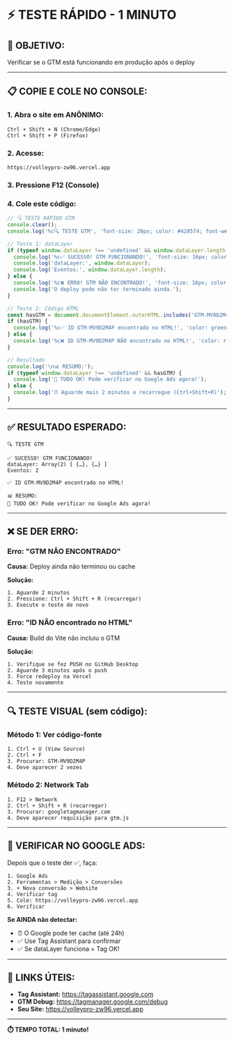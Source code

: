 # ⚡ TESTE RÁPIDO - 1 MINUTO

## 🎯 **OBJETIVO:**
Verificar se o GTM está funcionando em produção após o deploy

---

## 📋 **COPIE E COLE NO CONSOLE:**

### **1. Abra o site em ANÔNIMO:**
```
Ctrl + Shift + N (Chrome/Edge)
Ctrl + Shift + P (Firefox)
```

### **2. Acesse:**
```
https://volleypro-zw96.vercel.app
```

### **3. Pressione F12 (Console)**

### **4. Cole este código:**

```javascript
// 🔍 TESTE RÁPIDO GTM
console.clear();
console.log('%c🔍 TESTE GTM', 'font-size: 20px; color: #4285f4; font-weight: bold;');

// Teste 1: dataLayer
if (typeof window.dataLayer !== 'undefined' && window.dataLayer.length > 0) {
  console.log('%c✅ SUCESSO! GTM FUNCIONANDO!', 'font-size: 16px; color: green; font-weight: bold; background: #e8f5e9; padding: 10px;');
  console.log('dataLayer:', window.dataLayer);
  console.log('Eventos:', window.dataLayer.length);
} else {
  console.log('%c❌ ERRO! GTM NÃO ENCONTRADO!', 'font-size: 16px; color: red; font-weight: bold; background: #ffebee; padding: 10px;');
  console.log('O deploy pode não ter terminado ainda.');
}

// Teste 2: Código HTML
const hasGTM = document.documentElement.outerHTML.includes('GTM-MV9D2M4P');
if (hasGTM) {
  console.log('%c✅ ID GTM-MV9D2M4P encontrado no HTML!', 'color: green; font-weight: bold;');
} else {
  console.log('%c❌ ID GTM-MV9D2M4P NÃO encontrado no HTML!', 'color: red; font-weight: bold;');
}

// Resultado
console.log('\n📊 RESUMO:');
if (typeof window.dataLayer !== 'undefined' && hasGTM) {
  console.log('🎉 TUDO OK! Pode verificar no Google Ads agora!');
} else {
  console.log('⏰ Aguarde mais 2 minutos e recarregue (Ctrl+Shift+R)');
}
```

---

## ✅ **RESULTADO ESPERADO:**

```
🔍 TESTE GTM

✅ SUCESSO! GTM FUNCIONANDO!
dataLayer: Array(2) [ {…}, {…} ]
Eventos: 2

✅ ID GTM-MV9D2M4P encontrado no HTML!

📊 RESUMO:
🎉 TUDO OK! Pode verificar no Google Ads agora!
```

---

## ❌ **SE DER ERRO:**

### **Erro: "GTM NÃO ENCONTRADO"**

**Causa:** Deploy ainda não terminou ou cache

**Solução:**
```
1. Aguarde 2 minutos
2. Pressione: Ctrl + Shift + R (recarregar)
3. Execute o teste de novo
```

### **Erro: "ID NÃO encontrado no HTML"**

**Causa:** Build do Vite não incluiu o GTM

**Solução:**
```
1. Verifique se fez PUSH no GitHub Desktop
2. Aguarde 3 minutos após o push
3. Force redeploy na Vercel
4. Teste novamente
```

---

## 🔍 **TESTE VISUAL (sem código):**

### **Método 1: Ver código-fonte**
```
1. Ctrl + U (View Source)
2. Ctrl + F
3. Procurar: GTM-MV9D2M4P
4. Deve aparecer 2 vezes
```

### **Método 2: Network Tab**
```
1. F12 > Network
2. Ctrl + Shift + R (recarregar)
3. Procurar: googletagmanager.com
4. Deve aparecer requisição para gtm.js
```

---

## 🎯 **VERIFICAR NO GOOGLE ADS:**

Depois que o teste der ✅, faça:

```
1. Google Ads
2. Ferramentas > Medição > Conversões
3. + Nova conversão > Website
4. Verificar tag
5. Cole: https://volleypro-zw96.vercel.app
6. Verificar
```

**Se AINDA não detectar:**
- ⏰ O Google pode ter cache (até 24h)
- ✅ Use Tag Assistant para confirmar
- ✅ Se dataLayer funciona = Tag OK!

---

## 🔗 **LINKS ÚTEIS:**

- **Tag Assistant:** https://tagassistant.google.com
- **GTM Debug:** https://tagmanager.google.com/debug
- **Seu Site:** https://volleypro-zw96.vercel.app

---

**⏱️ TEMPO TOTAL: 1 minuto!**
